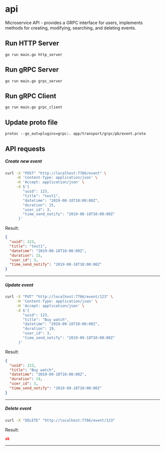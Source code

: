 # api
Microservice API - provides a GRPC interface for users, implements methods for creating, modifying, searching, and deleting events.

## Run HTTP Server

```
go run main.go http_server
```

## Run gRPC Server
```
go run main.go grpc_server
```

## Run gRPC Client
```
go run main.go grpc_client
```

## Update proto file 
```
protoc --go_out=plugins=grpc:. app/transport/grpc/pb/event.proto
```

## API requests

##### Create new event

```bash
curl -X "POST" "http://localhost:7766/event" \
     -H 'Content-Type: application/json' \
     -H 'Accept: application/json' \
     -d $'{
        "uuid": 123,
        "title": "test1",
        "datetime": "2019-08-18T10:00:00Z",
        "duration": 15,
        "user_id": 3,
        "time_send_notify": "2019-08-18T10:00:00Z"
      }'
```

Result:

```json
{
  "uuid": 123,
  "title": "test1",
  "datetime": "2019-08-18T10:00:00Z",
  "duration": 15,
  "user_id": 3,
  "time_send_notify": "2019-08-18T10:00:00Z"
}
```
---

##### Update event

```bash
curl -X "PUT" "http://localhost:7766/event/123" \
     -H 'Content-Type: application/json' \
     -H 'Accept: application/json' \
     -d $'{
        "uuid": 123,
        "title": "Buy watch",
        "datetime": "2019-09-18T10:00:00Z",
        "duration": 19,
        "user_id": 3,
        "time_send_notify": "2019-09-18T10:00:00Z"
      }'
```

Result:

```json
{
  "uuid": 123,
  "title": "Buy watch",
  "datetime": "2019-09-18T10:00:00Z",
  "duration": 19,
  "user_id": 3,
  "time_send_notify": "2019-09-18T10:00:00Z"
}
```
---


##### Delete event

```bash
curl -X "DELETE" "http://localhost:7766/event/123"
```

Result:

```json
ok
```
---


